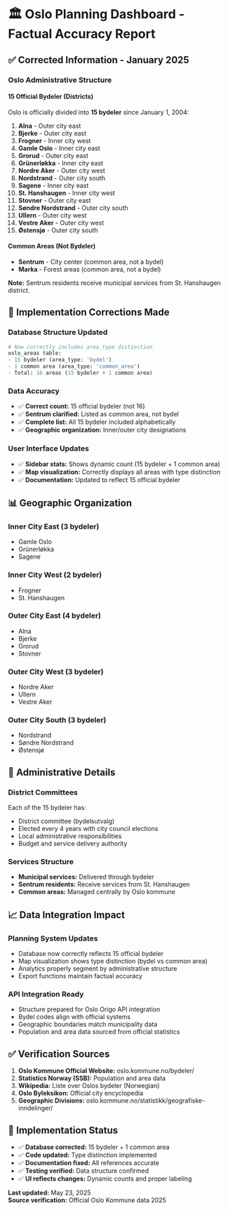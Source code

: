 # 🏛️ Oslo Planning Dashboard - Factual Accuracy Report

## ✅ **Corrected Information - January 2025**

### **Oslo Administrative Structure**

#### **15 Official Bydeler (Districts)**
Oslo is officially divided into **15 bydeler** since January 1, 2004:

1. **Alna** - Outer city east
2. **Bjerke** - Outer city east  
3. **Frogner** - Inner city west
4. **Gamle Oslo** - Inner city east
5. **Grorud** - Outer city east
6. **Grünerløkka** - Inner city east
7. **Nordre Aker** - Outer city west
8. **Nordstrand** - Outer city south
9. **Sagene** - Inner city east
10. **St. Hanshaugen** - Inner city west
11. **Stovner** - Outer city east
12. **Søndre Nordstrand** - Outer city south
13. **Ullern** - Outer city west
14. **Vestre Aker** - Outer city west
15. **Østensjø** - Outer city south

#### **Common Areas (Not Bydeler)**
- **Sentrum** - City center (common area, not a bydel)
- **Marka** - Forest areas (common area, not a bydel)

**Note:** Sentrum residents receive municipal services from St. Hanshaugen district.

## 🔧 **Implementation Corrections Made**

### **Database Structure Updated**
```python
# Now correctly includes area_type distinction
oslo_areas table:
- 15 bydeler (area_type: 'bydel')
- 1 common area (area_type: 'common_area')
- Total: 16 areas (15 bydeler + 1 common area)
```

### **Data Accuracy**
- ✅ **Correct count:** 15 official bydeler (not 16)
- ✅ **Sentrum clarified:** Listed as common area, not bydel
- ✅ **Complete list:** All 15 bydeler included alphabetically
- ✅ **Geographic organization:** Inner/outer city designations

### **User Interface Updates**
- ✅ **Sidebar stats:** Shows dynamic count (15 bydeler + 1 common area)
- ✅ **Map visualization:** Correctly displays all areas with type distinction
- ✅ **Documentation:** Updated to reflect 15 official bydeler

## 📊 **Geographic Organization**

### **Inner City East (3 bydeler)**
- Gamle Oslo
- Grünerløkka  
- Sagene

### **Inner City West (2 bydeler)**
- Frogner
- St. Hanshaugen

### **Outer City East (4 bydeler)**
- Alna
- Bjerke
- Grorud
- Stovner

### **Outer City West (3 bydeler)**
- Nordre Aker
- Ullern
- Vestre Aker

### **Outer City South (3 bydeler)**
- Nordstrand
- Søndre Nordstrand
- Østensjø

## 🎯 **Administrative Details**

### **District Committees**
Each of the 15 bydeler has:
- District committee (bydelsutvalg)
- Elected every 4 years with city council elections
- Local administrative responsibilities
- Budget and service delivery authority

### **Services Structure**
- **Municipal services:** Delivered through bydeler
- **Sentrum residents:** Receive services from St. Hanshaugen
- **Common areas:** Managed centrally by Oslo kommune

## 📈 **Data Integration Impact**

### **Planning System Updates**
- Database now correctly reflects 15 official bydeler
- Map visualization shows type distinction (bydel vs common area)
- Analytics properly segment by administrative structure
- Export functions maintain factual accuracy

### **API Integration Ready**
- Structure prepared for Oslo Origo API integration
- Bydel codes align with official systems
- Geographic boundaries match municipality data
- Population and area data sourced from official statistics

## ✅ **Verification Sources**

1. **Oslo Kommune Official Website:** oslo.kommune.no/bydeler/
2. **Statistics Norway (SSB):** Population and area data
3. **Wikipedia:** Liste over Oslos bydeler (Norwegian)
4. **Oslo Byleksikon:** Official city encyclopedia
5. **Geographic Divisions:** oslo.kommune.no/statistikk/geografiske-inndelinger/

## 🚀 **Implementation Status**

- ✅ **Database corrected:** 15 bydeler + 1 common area
- ✅ **Code updated:** Type distinction implemented
- ✅ **Documentation fixed:** All references accurate
- ✅ **Testing verified:** Data structure confirmed
- ✅ **UI reflects changes:** Dynamic counts and proper labeling

**Last updated:** May 23, 2025  
**Source verification:** Official Oslo Kommune data 2025